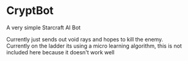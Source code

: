 # CryptBot
A very simple Starcraft AI Bot

Currently just sends out void rays and hopes to kill the enemy.  
Currently on the ladder its using a micro learning algorithm, this is not included here because it doesn't work well
